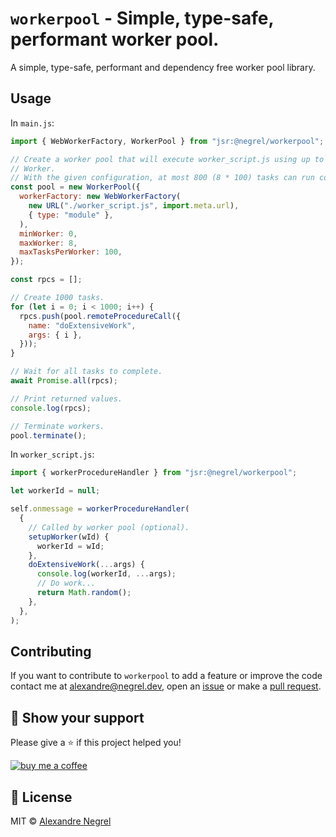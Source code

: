 # `workerpool` - Simple, type-safe, performant worker pool.

A simple, type-safe, performant and dependency free worker pool library.

## Usage

In `main.js`:

```js
import { WebWorkerFactory, WorkerPool } from "jsr:@negrel/workerpool";

// Create a worker pool that will execute worker_script.js using up to 8 Web
// Worker.
// With the given configuration, at most 800 (8 * 100) tasks can run concurrently.
const pool = new WorkerPool({
  workerFactory: new WebWorkerFactory(
    new URL("./worker_script.js", import.meta.url),
    { type: "module" },
  ),
  minWorker: 0,
  maxWorker: 8,
  maxTasksPerWorker: 100,
});

const rpcs = [];

// Create 1000 tasks.
for (let i = 0; i < 1000; i++) {
  rpcs.push(pool.remoteProcedureCall({
    name: "doExtensiveWork",
    args: { i },
  }));
}

// Wait for all tasks to complete.
await Promise.all(rpcs);

// Print returned values.
console.log(rpcs);

// Terminate workers.
pool.terminate();
```

In `worker_script.js`:

```js
import { workerProcedureHandler } from "jsr:@negrel/workerpool";

let workerId = null;

self.onmessage = workerProcedureHandler(
  {
    // Called by worker pool (optional).
    setupWorker(wId) {
      workerId = wId;
    },
    doExtensiveWork(...args) {
      console.log(workerId, ...args);
      // Do work...
      return Math.random();
    },
  },
);
```

## Contributing

If you want to contribute to `workerpool` to add a feature or improve the code
contact me at [alexandre@negrel.dev](mailto:alexandre@negrel.dev), open an
[issue](https://github.com/negrel/workerpool/issues) or make a
[pull request](https://github.com/negrel/workerpool/pulls).

## :stars: Show your support

Please give a :star: if this project helped you!

[![buy me a coffee](.github/images/bmc-button.png)](https://www.buymeacoffee.com/negrel)

## :scroll: License

MIT © [Alexandre Negrel](https://www.negrel.dev/)
